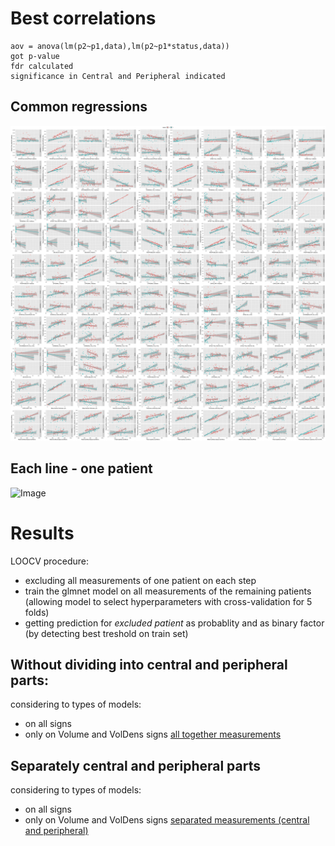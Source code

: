 # Best correlations 

```
aov = anova(lm(p2~p1,data),lm(p2~p1*status,data))
got p-value
fdr calculated 
significance in Central and Peripheral indicated 
```
## Common regressions
![Image](./images/1_best_regressions.png)

## Each line - one patient
![Image](./images/1_best_regressions2.png)


# Results

LOOCV procedure:
- excluding all measurements of one patient on each step
- train the glmnet model on all measurements of the remaining patients (allowing model to select hyperparameters with cross-validation for 5 folds)
- getting prediction for *excluded patient* as probablity and as binary factor (by detecting best treshold on train set)

## Without dividing into central and peripheral parts:
considering to types of models:
- on all signs
- only on Volume and VolDens signs
[all together measurements](./images/predictions_together.htm) 

## Separately central and peripheral parts
considering to types of models:
- on all signs
- only on Volume and VolDens signs
[separated measurements (central and peripheral)](./images/predictions_sep.htm)

                          











